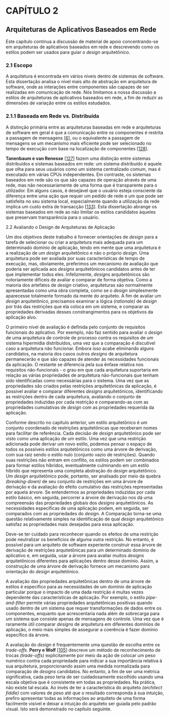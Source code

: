 # CAPÍTULO 2

## Arquiteturas de Aplicativos Baseados em Rede

Este capítulo continua a discussão de material de apoio concentrando-se em arquiteturas de aplicativos baseados em rede e descrevendo como os estilos podem ser usados ​​para guiar o *design* arquitetônico.

### 2.1 Escopo

A arquitetura é encontrada em vários níveis dentro de sistemas de software. Esta dissertação analisa o nível mais alto de abstração em arquitetura de software, onde as interações entre componentes são capazes de ser realizadas em comunicação de rede. Nós limitamos a nossa discussão a estilos de arquiteturas de aplicativos baseados em rede, a fim de reduzir as dimensões de variação entre os estilos estudados.

### 2.1.1 Baseada em Rede vs. Distribuída

A distinção primária entre as arquiteturas baseadas em rede e arquiteturas de software em geral é que a comunicação entre os componentes é restrita a passagem de mensagens [[6](Referências.md#6)], ou o equivalente a passagem de mensagens se um mecanismo mais eficiente pode ser selecionado no tempo de execução com base na localização de componentes [[128](Referências.md#128)].

**Tanenbaum e van Renesse** [[127](Referências.md#127)] fazem uma distinção entre sistemas distribuídos e sistemas baseados em rede: um sistema distribuído é aquele que olha para seus usuários como um sistema centralizado comum, mas é executado em várias CPUs independentes. Em contraste, os sistemas baseados em rede são os que são capazes de operação através de uma rede, mas não necessariamente de uma forma que é transparente para o utilizador. Em alguns casos, é desejável que o usuário esteja consciente da diferença entre uma ação que requer um pedido de rede e um que pode ser satisfeita no seu sistema local, especialmente quando a utilização da rede implica um custo extra de transacção [[133](Referências.md#133)]. Esta dissertação abrange os sistemas baseados em rede ao não limitar os estilos candidatos àqueles que preservam transparência para o usuário.


2.2 Avaliando o Design de Arquiteturas de Aplicação

Um dos objetivos deste trabalho é fornecer orientações de *design* para a tarefa de selecionar ou criar a arquitetura mais adequada para um determinado domínio de aplicação, tendo em mente que uma arquitetura é a realização de um *design* arquitetônico e não o próprio *design*. Uma arquitetura pode ser avaliada por suas características de tempo de execução, mas, obviamente, preferimos um mecanismo de avaliação que poderia ser aplicada aos *designs* arquitetônicos candidatos antes de ter que implementar todos eles. Infelizmente, *designs* arquitetônicos são notoriamente difíceis de avaliar e comparar de forma objetiva. Como a maioria dos artefatos de *design* criativo, arquiteturas são normalmente apresentadas como uma obra completa, como se o *design* simplesmente aparecesse totalmente formado da mente do arquiteto. A fim de avaliar um *design* arquitetônico, precisamos examinar a lógica *(rationale)* de *design* por trás das restrições que ela coloca em um sistema, e comparar as propriedades derivadas desses constrangimentos para os objetivos da aplicação alvo.

O primeiro nível de avaliação é definida pelo conjunto de requisitos funcionais do aplicativo. Por exemplo, não faz sentido para avaliar o *design* de uma arquitetura de controle de processo contra os requisitos de um sistema hipermídia distribuídos, uma vez que a comparação é discutível caso a arquitetura não funcionar. Embora isso acabe eliminando alguns candidatos, na maioria dos casos outros *designs* de arquitetura permanecerão e que são capazes de atender às necessidades funcionais da aplicação. O restante se diferencia pela sua ênfase relativa nos requisitos não-funcionais - o grau em que cada arquitetura suportaria em relação as várias propriedades de arquitetura não-funcionais que tenham sido identificadas como necessárias para o sistema. Uma vez que as propriedades são criados pelas restrições arquitetônicas da aplicação, é possível avaliar e comparar diferentes *designs* arquitetônicos, identificando as restrições dentro de cada arquitetura, avaliando o conjunto de propriedades induzidas por cada restrição e comparando-as com as propriedades cumulativas de *design* com as propriedades requerida da aplicação.

Conforme descrito no capítulo anterior, um estilo arquitetônico é um conjunto coordenado de restrições arquitetônicas que receberam nomes para facilitar de referência. Cada decisão de *design* arquitetônico pode ser visto como uma aplicação de um estilo. Uma vez que uma restrição adicionada pode derivar um novo estilo, podemos pensar o espaço de todos os possíveis estilos arquitetônicos como uma árvore de derivação, com sua raiz sendo o estilo nulo (conjunto vazio de restrições). Quando suas restrições não entram em conflito, os estilos podem ser combinados para formar estilos híbridos, eventualmente culminando em um estilo híbrido que representa uma completa abstração do *design* arquitetônico. Um *design* arquitetônico pode, portanto, ser analisado por meio da quebra *(breaking-down)* de seu conjunto de restrições em uma árvore de derivação e da avaliação do efeito cumulativo das restrições representadas por aquela árvore. Se entendermos as propriedades induzidas por cada estilo básico, em seguida, percorrer a árvore de derivação nos dá uma compreensão das propriedades globais dos *designs* arquitetônicos. As necessidades específicas de uma aplicação podem, em seguida, ser comparados com as propriedades do *design*. A Comparação torna-se uma questão relativamente simples na identificação de qual *design* arquitetônico satisfaz as propriedades mais desejadas para essa aplicação.

Deve-se ter cuidado para reconhecer quando os efeitos de uma restrição pode neutralizar os benefícios de alguma outra restrição. No entanto, é possível para um arquiteto de software experiente construir essa árvore de derivação de restrições arquitetônicas para um determinado domínio de aplicativo e, em seguida, usar a árvore para avaliar muitos *designs* arquitetônicos diferentes para aplicações dentro desse domínio. Assim, a construção de uma árvore de derivação fornece um mecanismo para orientação do *design* arquitetônico.

A avaliação das propriedades arquitetônicas dentro de uma árvore de estilos é específico para as necessidades de um domínio de aplicação particular porque o impacto de uma dada restrição é muitas vezes dependente das características de aplicação. Por exemplo, o estilo *pipe-and-filter* permite várias propriedades arquitetônicas positivas quando usado dentro de um sistema que requer transformações de dados entre os componentes, enquanto que acrescentaria nada além de sobrecarga para um sistema que consiste apenas de mensagens de controle. Uma vez que é raramente útil comparar *designs* de arquitetura em diferentes domínios de aplicação, o meio mais simples de assegurar a coerência é fazer domínio específico da árvore.

A avaliação do *design* é frequentemente uma questão de escolha entre os *trade-offs*. **Perry e Wolf** [[105](Referências.md#105)] descreve um método de reconhecimento de trocas *(trade-offs)* explicitamente por meio da ação de colocar um peso numérico contra cada propriedade para indicar a sua importância relativa à sua arquitetura, proporcionando assim uma medida normalizada para comparação de *designs* candidatos. No entanto, a fim de ser uma métrica significativa, cada peso teria de ser cuidadosamente escolhido usando uma escala objetiva que é consistente em todas as propriedades. Na prática, não existe tal escala. Ao invés de ter a característica do arquiteto *(architect fiddle)* com valores de peso até que o resultado corresponda à sua intuição, prefiro apresentar todas as informações ao arquiteto de uma forma facilmente visível e deixar a intuição do arquiteto ser guiada pelo padrão visual. Isto será demonstrado no capítulo seguinte.